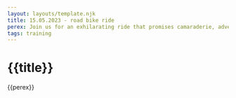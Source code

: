 ```yaml
---
layout: layouts/template.njk
title: 15.05.2023 - road bike ride
perex: Join us for an exhilarating ride that promises camaraderie, adventure, and a passion for cycling!
tags: training
---
```


# {{title}}

{{perex}}



